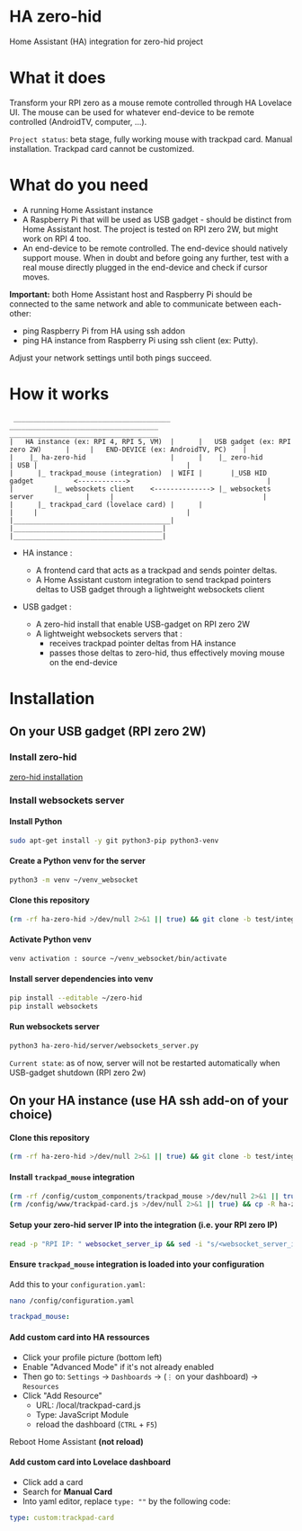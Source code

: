 # HA zero-hid
Home Assistant (HA) integration for zero-hid project

# What it does
Transform your RPI zero as a mouse remote controlled through HA Lovelace UI. 
The mouse can be used for whatever end-device to be remote controlled (AndroidTV, computer, ...).

`Project status`: beta stage, fully working mouse with trackpad card. Manual installation. Trackpad card cannot be customized.

# What do you need
- A running Home Assistant instance
- A Raspberry Pi that will be used as USB gadget - should be distinct from Home Assistant host. The project is tested on RPI zero 2W, but might work on RPI 4 too.
- An end-device to be remote controlled. The end-device should natively support mouse. 
When in doubt and before going any further, test with a real mouse directly plugged in the end-device and check if cursor moves.

**Important:** both Home Assistant host and Raspberry Pi should be connected to the same network and able to communicate between each-other:
- ping Raspberry Pi from HA using ssh addon
- ping HA instance from Raspberry Pi using ssh client (ex: Putty). 

Adjust your network settings until both pings succeed.

# How it works
```
 _______________________________________        _____________________________________       _____________________________________ 
|   HA instance (ex: RPI 4, RPI 5, VM)  |      |   USB gadget (ex: RPI zero 2W)      |     |   END-DEVICE (ex: AndroidTV, PC)    |
|    |_ ha-zero-hid                     |      |    |_ zero-hid                      | USB |                                     |
|      |_ trackpad_mouse (integration)  | WIFI |       |_USB HID gadget          <------------>                                  |
|          |_ websockets client    <--------------> |_ websockets server             |     |                                     |
|      |_ trackpad_card (lovelace card) |      |                                     |     |                                     |
|_______________________________________|      |_____________________________________|     |_____________________________________|
```

- HA instance :
  - A frontend card that acts as a trackpad and sends pointer deltas.
  - A Home Assistant custom integration to send trackpad pointers deltas to USB gadget through a lightweight websockets client

- USB gadget :
  - A zero-hid install that enable USB-gadget on RPI zero 2W
  - A lightweight websockets servers that :
    - receives trackpad pointer deltas from HA instance
    - passes those deltas to zero-hid, thus effectively moving mouse on the end-device

# Installation

## On your USB gadget (RPI zero 2W)

### Install zero-hid
[zero-hid installation](https://github.com/cgu-tech/zero-hid)

### Install websockets server

#### Install Python
```bash
sudo apt-get install -y git python3-pip python3-venv
```

#### Create a Python venv for the server
```bash
python3 -m venv ~/venv_websocket
```

#### Clone this repository
```bash
(rm -rf ha-zero-hid >/dev/null 2>&1 || true) && git clone -b test/integration https://github.com/cgu-tech/ha-zero-hid.git
```

#### Activate Python venv
```bash
venv activation : source ~/venv_websocket/bin/activate
```

#### Install server dependencies into venv
```bash
pip install --editable ~/zero-hid
pip install websockets
```

#### Run websockets server
```bash
python3 ha-zero-hid/server/websockets_server.py
```

`Current state`: as of now, server will not be restarted automatically when USB-gadget shutdown (RPI zero 2w)

## On your HA instance (use HA ssh add-on of your choice)

#### Clone this repository
```bash
(rm -rf ha-zero-hid >/dev/null 2>&1 || true) && git clone -b test/integration https://github.com/cgu-tech/ha-zero-hid.git
```

#### Install `trackpad_mouse` integration
```bash
(rm -rf /config/custom_components/trackpad_mouse >/dev/null 2>&1 || true) && cp -R ha-zero-hid/custom_components /config
(rm /config/www/trackpad-card.js >/dev/null 2>&1 || true) && cp -R ha-zero-hid/www /config
```

#### Setup your zero-hid server IP into the integration (i.e. your RPI zero IP)
```bash
read -p "RPI IP: " websocket_server_ip && sed -i "s/<websocket_server_ip>/${websocket_server_ip}/g" /config/custom_components/trackpad_mouse/__init__.py
```

#### Ensure `trackpad_mouse` integration is loaded into your configuration
Add this to your `configuration.yaml`:
```bash
nano /config/configuration.yaml
```
```yaml
trackpad_mouse:
```

#### Add custom card into HA ressources
- Click your profile picture (bottom left)
- Enable "Advanced Mode" if it's not already enabled
- Then go to: `Settings` → `Dashboards` → (`⋮` on your dashboard) → `Resources`
- Click "Add Resource"
  - URL: /local/trackpad-card.js
  - Type: JavaScript Module
  - reload the dashboard (`CTRL` + `F5`)

Reboot Home Assistant **(not reload)**

#### Add custom card into Lovelace dashboard
- Click add a card
- Search for **Manual Card**
- Into yaml editor, replace `type: ""` by the following code:
```yaml
type: custom:trackpad-card
```

